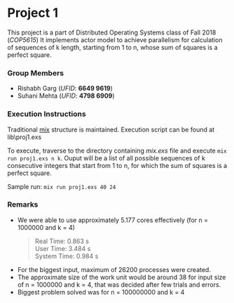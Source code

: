 # Project 1
This project is a part of Distributed Operating Systems class of Fall 2018 (_COP5615_)
It implements actor model to achieve parallelism for calculation of sequences of k length, starting from 1 to n, whose sum of squares is a perfect square. 

### Group Members
- Rishabh Garg (_UFID_: **6649 9619**)
- Suhani Mehta (_UFID_: **4798 6909**)

### Execution Instructions
Traditional [mix](https://elixir-lang.org/getting-started/mix-otp/introduction-to-mix.html) structure is maintained. Execution script can be found at lib\proj1.exs

To execute, traverse to the directory containing _mix.exs_ file and execute `mix run proj1.exs n k`.
Ouput will be a list of all possible sequences of k consecutive integers that start from 1 to n, for which the sum of squares is a perfect square.

Sample run: `mix run proj1.exs 40 24`

### Remarks
- We were able to use approximately 5.177 cores effectively (for n = 1000000 and k = 4)
    > Real Time: 0.863 s<br />
    > User Time: 3.484 s<br />
    > System Time: 0.984 s<br />
- For the biggest input, maximum of 26200 processes were created.
- The approximate size of the work unit would be around 38 for input size of n = 1000000 and k = 4, that was decided after few trials and errors.
- Biggest problem solved was for n = 100000000 and k = 4